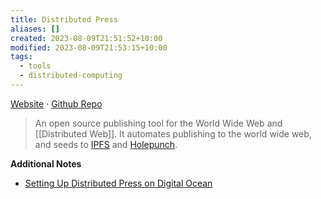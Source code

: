 ```yaml
---
title: Distributed Press
aliases: []
created: 2023-08-09T21:51:52+10:00
modified: 2023-08-09T21:53:15+10:00
tags:
  - tools
  - distributed-computing
---
```

[Website](https://distributed.press/)  ·  [Github Repo](https://github.com/hyphacoop/api.distributed.press)

> An open source publishing tool for the World Wide Web and [[Distributed Web]]. It automates publishing to the world wide web, and seeds to [IPFS](ipfs.md) and [Holepunch](holepunch.md).

**Additional Notes**
- [Setting Up Distributed Press on Digital Ocean](posts/setting-up-distributed-press-on-digital-ocean.md)